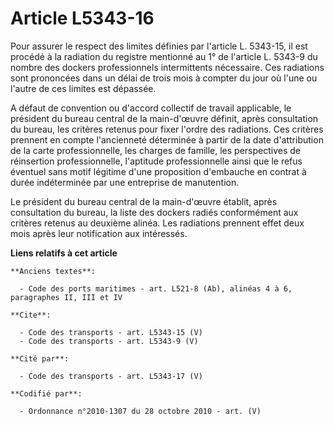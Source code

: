 # Article L5343-16

Pour assurer le respect des limites définies par l'article L. 5343-15, il est procédé à la radiation du registre mentionné au
1° de l'article L. 5343-9 du nombre des dockers professionnels intermittents nécessaire. Ces radiations sont prononcées dans
un délai de trois mois à compter du jour où l'une ou l'autre de ces limites est dépassée.

A défaut de convention ou d'accord collectif de travail applicable, le président du bureau central de la main-d'œuvre
définit, après consultation du bureau, les critères retenus pour fixer l'ordre des radiations. Ces critères prennent en
compte l'ancienneté déterminée à partir de la date d'attribution de la carte professionnelle, les charges de famille, les
perspectives de réinsertion professionnelle, l'aptitude professionnelle ainsi que le refus éventuel sans motif légitime d'une
proposition d'embauche en contrat à durée indéterminée par une entreprise de manutention. 

Le président du bureau central de la main-d'œuvre établit, après consultation du bureau, la liste des dockers radiés
conformément aux critères retenus au deuxième alinéa. Les radiations prennent effet deux mois après leur notification aux
intéressés.

**Liens relatifs à cet article**

	**Anciens textes**:

	  - Code des ports maritimes - art. L521-8 (Ab), alinéas 4 à 6, paragraphes II, III et IV

	**Cite**:

	  - Code des transports - art. L5343-15 (V)
	  - Code des transports - art. L5343-9 (V)

	**Cité par**:

	  - Code des transports - art. L5343-17 (V)

	**Codifié par**:

	  - Ordonnance n°2010-1307 du 28 octobre 2010 - art. (V)
